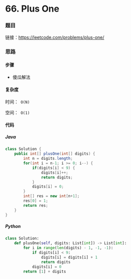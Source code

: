 

# 66. Plus One

### 题目

链接：https://leetcode.com/problems/plus-one/



### 思路

#### 步骤

- 傻瓜解法

  



#### 复杂度

时间：` O(N)`

空间：` O(1)` 



#### 代码

##### Java

```java
class Solution {
    public int[] plusOne(int[] digits) {
        int n = digits.length;
        for(int i = n-1; i >= 0; i--) {
            if(digits[i] < 9) {
                digits[i]++;
                return digits;
            }
            digits[i] = 0;
        }
        int[] res = new int[n+1];
        res[0] = 1;
        return res;
    }
}
```



##### Python

```python
class Solution:
    def plusOne(self, digits: List[int]) -> List[int]:
        for i in range(len(digits) - 1, -1, -1):
            if digits[i] < 9:
                digits[i] = digits[i] + 1
                return digits
            digits[i] = 0
        return [1] + digits
```


